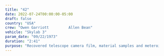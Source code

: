 ```yaml
---
title: "42"
date: 2022-07-24T00:00:00-05:00
draft: false
country: "USA"
crew: "Owen Garriott         Allen Bean"
vehicle: "Skylab 3"
param_date: "09/22/1973"
duration: "2:41"
purpose: "Recovered telescope camera film, material samples and meteroid exp.  Cleaned camera lens"
---
```

